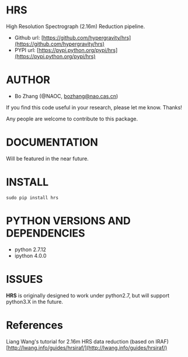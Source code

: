 HRS
===

High Resolution Spectrograph (2.16m) Reduction pipeline.

- Github url: [https://github.com/hypergravity/hrs](https://github.com/hypergravity/hrs)
- PYPI url: [https://pypi.python.org/pypi/hrs](https://pypi.python.org/pypi/hrs)


AUTHOR
======

- Bo Zhang (@NAOC, bozhang@nao.cas.cn)

If you find this code useful in your research, please let me know. Thanks!

Any people are welcome to contribute to this package.


DOCUMENTATION
=============

Will be featured in the near future.


INSTALL
=======
`sudo pip install hrs`


PYTHON VERSIONS AND DEPENDENCIES
================================

- python 2.7.12
- ipython 4.0.0


ISSUES
======
**HRS** is originally designed to work under python2.7, but will support python3.X in the future.


References
==========
Liang Wang's tutorial for 2.16m HRS data reduction (based on IRAF)
[http://lwang.info/guides/hrsiraf/](http://lwang.info/guides/hrsiraf/)



